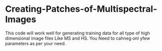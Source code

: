 # Creating-Patches-of-Multispectral-Images
This code will work well for generating training data for all type of high dimensional image files Like MS and HS.
 You Need to cahneg onl yfew parameters as per your need.
